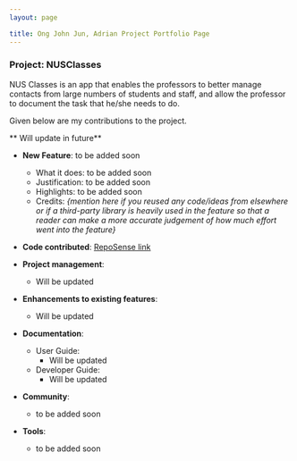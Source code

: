 ```yaml
---
layout: page

title: Ong John Jun, Adrian Project Portfolio Page
---
```


### Project: NUSClasses

NUS Classes is an app that enables the professors to better manage contacts from large numbers of students and staff, and allow the professor to document the task that he/she needs to do.

Given below are my contributions to the project.

** Will update in future**

* **New Feature**: to be added soon
  * What it does: to be added soon
  * Justification: to be added soon
  * Highlights: to be added soon
  * Credits: *{mention here if you reused any code/ideas from elsewhere or if a third-party library is heavily used in the feature so that a reader can make a more accurate judgement of how much effort went into the feature}*

* **Code contributed**: [RepoSense link](https://nus-cs2103-ay2122s2.github.io/tp-dashboard/?search=AdrianOngJJ&sort=groupTitle&sortWithin=title&timeframe=commit&mergegroup=&groupSelect=groupByRepos&breakdown=true&checkedFileTypes=docs~functional-code~test-code~other&since=2022-02-18)


* **Project management**:
  * Will be updated

* **Enhancements to existing features**:
  * Will be updated

* **Documentation**:
  * User Guide:
    * Will be updated
  * Developer Guide:
    * Will be updated

* **Community**:
  * to be added soon

* **Tools**:
  * to be added soon
  
